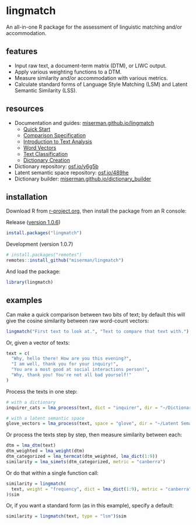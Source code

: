 # lingmatch
An all-in-one R package for the assessment of linguistic matching and/or accommodation.

## features

* Input raw text, a document-term matrix (DTM), or LIWC output.
* Apply various weighting functions to a DTM.
* Measure similarity and/or accommodation with various metrics.
* Calculate standard forms of Language Style Matching (LSM) and Latent Semantic Similarity (LSS).

## resources
* Documentation and guides: [miserman.github.io/lingmatch](https://miserman.github.io/lingmatch/)
  * [Quick Start](https://miserman.github.io/lingmatch/articles/quickstart.html)
  * [Comparison Specification](https://miserman.github.io/lingmatch/articles/groups.html)
  * [Introduction to Text Analysis](https://miserman.github.io/lingmatch/articles/introduction.html)
  * [Word Vectors](https://miserman.github.io/lingmatch/articles/word_vectors.html)
  * [Text Classification](https://miserman.github.io/lingmatch/articles/text_classification.html)
  * [Dictionary Creation](https://miserman.github.io/lingmatch/articles/dictionary_creation.html)
* Dictionary repository: [osf.io/y6g5b](https://osf.io/y6g5b/wiki/home/)
* Latent semantic space repository: [osf.io/489he](https://osf.io/489he/wiki/home/)
* Dictionary builder: [miserman.github.io/dictionary_builder](https://miserman.github.io/dictionary_builder/)

## installation
Download R from [r-project.org](https://www.r-project.org/), then install the package from an R console:

Release ([version 1.0.6](https://CRAN.R-project.org/package=lingmatch))
```R
install.packages("lingmatch")
```
Development (version 1.0.7)
```R
# install.packages("remotes")
remotes::install_github("miserman/lingmatch")
```

And load the package:
```R
library(lingmatch)
```
## examples
Can make a quick comparison between two bits of text; by default this will give the cosine similarity between raw
word-count vectors:
```R
lingmatch("First text to look at.", "Text to compare that text with.")
```

Or, given a vector of texts:
```R
text = c(
  "Why, hello there! How are you this evening?",
  "I am well, thank you for your inquiry!",
  "You are a most good at social interactions person!",
  "Why, thank you! You're not all bad yourself!"
)
```
Process the texts in one step:
```R
# with a dictionary
inquirer_cats = lma_process(text, dict = "inquirer", dir = "~/Dictionaries")

# with a latent semantic space
glove_vectors = lma_process(text, space = "glove", dir = "~/Latent Semantic Spaces")
```

Or process the texts step by step, then measure similarity between each:
```R
dtm = lma_dtm(text)
dtm_weighted = lma_weight(dtm)
dtm_categorized = lma_termcat(dtm_weighted, lma_dict(1:9))
similarity = lma_simets(dtm_categorized, metric = "canberra")
```

Or do that within a single function call:
```R
similarity = lingmatch(
  text, weight = "frequency", dict = lma_dict(1:9), metric = "canberra"
)$sim
```

Or, if you want a standard form (as in this example), specify a default:
```R
similarity = lingmatch(text, type = "lsm")$sim
```
